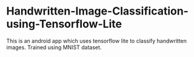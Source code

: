 # Handwritten-Image-Classification-using-Tensorflow-Lite
This is an android app which uses tensorflow lite to classify handwritten images. Trained using MNIST dataset.
